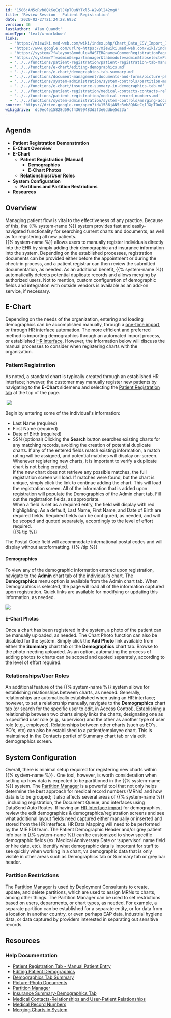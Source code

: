 ```yaml
---
id: '1586jAN5cRvb8QkKeCqlJXpTOuNYTxl5-W2wDl242mg0'
title: 'Review Session - Patient Registration'
date: '2020-02-27T21:24:28.695Z'
version: 36
lastAuthor: 'Alan Quandt'
mimeType: 'text/x-markdown'
links:
  - 'https://miewiki.med-web.com/wiki/index.php/Chart_Data_CSV_Import_Interface'
  - 'https://www.google.com/url?q=https://miewiki.med-web.com/wiki/index.php/Enterprise_Health_Human_Resources_Interface'
  - 'https://system/?f=layout&module=MASTER&name=CommonRegistrationPage&chart_type_value=Patient&relation_type_value=Employee&use_pat_id=-1&tabmodule=patsearch&tabmodule=patsearch&tabselect=Patient+Registration'
  - 'https://system/?f=admin&s=partmanager&tabmodule=admin&tabselect=Partition+Mgr'
  - '../../functions/patient-registration/patient-registration-tab-manual-patient-entry.md'
  - '../../functions/e-chart/editing-demographics.md'
  - '../../functions/e-chart/demographics-tab-summary.md'
  - '../../functions/document-management/documents-and-forms/picture-photo-documents.md'
  - '../../functions/system-administration/system-controls/partition-manager.md'
  - '../../functions/e-chart/insurance-summary-in-demographics-tab.md'
  - '../../functions/patient-registration/medical-contacts-contacts-relationships-and-user-patient-relationships.md'
  - '../../functions/patient-registration/medical-record-numbers.md'
  - '../../functions/system-administration/system-controls/merging-accounts-charts-in-system.md'
source: 'https://drive.google.com/open?id=1586jAN5cRvb8QkKeCqlJXpTOuNYTxl5-W2wDl242mg0'
wikigdrive: 'dc9ec4e15828d59cf43699483d3f3e6ddbe5d23a'
---
```

## Agenda

* <strong>Patient Registration Demonstration</strong>
* <strong>E-Chart Overview</strong>
* <strong>E-Chart</strong>
  * <strong>Patient Registration (Manual)</strong>
      * <strong>Demographics</strong>
      * <strong>E-Chart Photos</strong>
  * <strong>Relationships/User Roles</strong>
* <strong>System Configuration</strong>
  * <strong>Partitions and Partition Restrictions</strong>
* <strong>Resources</strong>

## Overview

Managing patient flow is vital to the effectiveness of any practice. Because of this, the {{% system-name %}} system provides fast and easily-navigated functionality for searching current charts and documents, as well as for registering all new patients.  
{{% system-name %}} allows users to manually register individuals directly into the EHR by simply adding their demographic and insurance information into the system. Depending on the established processes, registration documents can be provided either before the appointment or during the check-in process, and a patient registrar can then review the submitted documentation, as needed.
As an additional benefit, {{% system-name %}} automatically detects potential duplicate records and allows merging by authorized users. Not to mention, custom configuration of demographic fields and integration with outside vendors is available as an add-on service, if necessary.

## E-Chart

Depending on the needs of the organization, entering and loading demographics can be accomplished manually, through a [one-time import](https://miewiki.med-web.com/wiki/index.php/Chart_Data_CSV_Import_Interface), or through HR interface automation. The more efficient and preferred method is importing demographics through an automated import process, or established [HR interface](https://www.google.com/url?q=https://miewiki.med-web.com/wiki/index.php/Enterprise_Health_Human_Resources_Interface). However, the information below will discuss the manual processes to consider when registering charts with the organization.

### Patient Registration

As noted, a standard chart is typically created through an established HR interface; however, the customer may manually register new patients by navigating to the **E-Chart** sidemenu and selecting the [Patient Registration tab](https://system/?f=layout&module=MASTER&name=CommonRegistrationPage&chart_type_value=Patient&relation_type_value=Employee&use_pat_id=-1&tabmodule=patsearch&tabmodule=patsearch&tabselect=Patient+Registration) at the top of the page.

 ![](../review-session-patient-registration.assets/ab1beee22b2e7404f4e4999814dc85f8.png)

Begin by entering some of the individual's information:
* Last Name (required)
* First Name (required)
* Date of Birth (required)
* SSN (optional)
Clicking the **Search** button searches existing charts for any matching records, avoiding the creation of potential duplicate charts. If any of the entered fields match existing information, a match rating will be assigned, and potential matches will display on-screen. Whenever registering new charts, it is important to verify a duplicate chart is not being created.  
If the new chart does not retrieve any possible matches, the full registration screen will load. If matches were found, but the chart is unique, simply click the link to continue adding the chart. This will load the registration screen. All of the information that is added upon registration will populate the Demographics of the Admin chart tab. Fill out the registration fields, as appropriate.  
When a field is set as a required entry, the field will display with red highlighting. As a default, Last Name, First Name, and Date of Birth are required fields. Required fields can be configured, as needed, and will be scoped and quoted separately, accordingly to the level of effort required.  
{{% tip %}}

The Postal Code field will accommodate international postal codes and will display without autoformatting.
{{% /tip %}}

#### Demographics

To view any of the demographic information entered upon registration, navigate to the **Admin** chart tab of the individual's chart. The **Demographics** menu option is available from the Admin chart tab. When Demographics is selected, the page will load all of the information captured upon registration. Quick links are available for modifying or updating this information, as needed.

![](../review-session-patient-registration.assets/94ae9e6d26b6be8e1a1fbceb548ae4c4.png)


#### E-Chart Photos

Once a chart has been registered in the system, a photo of the patient can be manually uploaded, as needed. The Chart Photo function can also be disabled for the system. Simply click the **Add Photo** link available from either the **Summary** chart tab or the **Demographics** chart tab. Browse to the photo needing uploaded. As an option, automating the process of adding photos to charts can be scoped and quoted separately, according to the level of effort required.

### Relationships/User Roles

An additional feature of the {{% system-name %}} system allows for establishing relationships between charts, as needed. Generally, relationships are automatically established when using an HR interface; however, to set a relationship manually, navigate to the **Demographics** chart tab (or search for the specific user to edit, in Access Control). Establishing a relationship between two charts simply links the charts, designating one as a specified user role (e.g., supervisor) and the other as another type of user role (e.g., employee).
Relationships between other charts (such as EO's, PO's, etc) can also be established to a patient/employee chart. This is maintained in the Contacts portlet of Summary chart tab or via edit demographics screen.

## System Configuration

Overall, there is minimal setup required for registering new charts within {{% system-name %}} . One tool, however, is worth consideration when setting up how data is expected to be partitioned in the {{% system-name %}} system. The [Partition Manager](https://system/?f=admin&s=partmanager&tabmodule=admin&tabselect=Partition+Mgr) is a powerful tool that not only helps determine the best approach for medical record numbers (MRNs) and how data is to be grouped; it also affects several areas of {{% system-name %}} , including registration, the Document Queue, and interfaces using DataSend Auto Routes.
If having an [HR Interface import](https://www.google.com/url?q=https://miewiki.med-web.com/wiki/index.php/Enterprise_Health_Human_Resources_Interface) for demographics, review the edit demographics & demographics/registration screens and see what additional layout fields need captured either manually or inserted and stored from the HR interface. HR Data Mapping will need to be performed by the MIE EDI team.
The Patient Demographic Header and/or grey patient info bar in {{% system-name %}} can be customized to show specific demographic fields (ex: Medical Anniversary Date or ‘supervisor' name field or hire date, etc). Identify what demographic data is important for staff to see quickly when working in a chart, vs demographic data that is only visible in other areas such as Demographics tab or Summary tab or grey bar header.

### Partition Restrictions

The [Partition Manager](https://system/?f=admin&s=partmanager&tabmodule=admin&tabselect=Partition+Mgr) is used by Deployment Consultants to create, update, and delete partitions, which are used to assign MRNs to charts, among other things. The Partition Manager can be used to set restrictions based on users, departments, or chart types, as needed. For example, a separate partition can be established for a separate entity, or for data from a location in another country, or even perhaps EAP data, industrial hygiene data, or data captured by providers interested in separating out sensitive records.

## Resources


### Help Documentation

* [Patient Registration Tab - Manual Patient Entry](../../functions/patient-registration/patient-registration-tab-manual-patient-entry.md)
* [Editing Patient Demographics](../../functions/e-chart/editing-demographics.md)
* [Demographics Tab Summary](../../functions/e-chart/demographics-tab-summary.md)
* [Picture-Photo Documents](../../functions/document-management/documents-and-forms/picture-photo-documents.md)
* [Partition Manager](../../functions/system-administration/system-controls/partition-manager.md)
* [Insurance Summary-Demographics Tab](../../functions/e-chart/insurance-summary-in-demographics-tab.md)
* [Medical Contacts-Relationships and User-Patient Relationships](../../functions/patient-registration/medical-contacts-contacts-relationships-and-user-patient-relationships.md)
* [Medical Record Numbers](../../functions/patient-registration/medical-record-numbers.md)
* [Merging Charts in System](../../functions/system-administration/system-controls/merging-accounts-charts-in-system.md)
